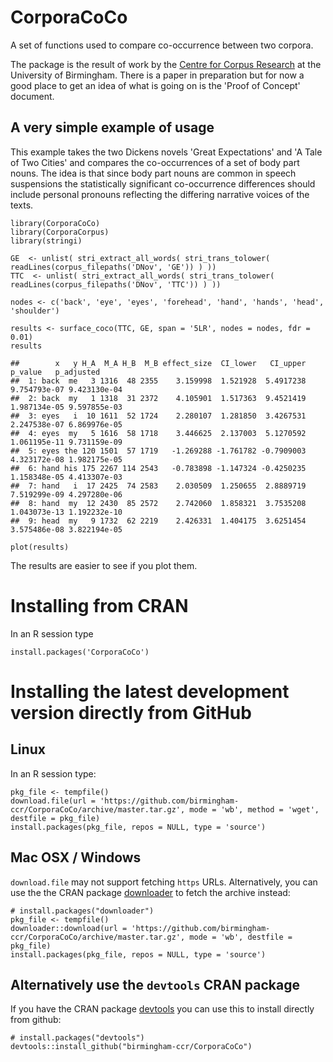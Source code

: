 CorporaCoCo
===========

A set of functions used to compare co-occurrence between two corpora.

The package is the result of work by the [Centre for Corpus Research](http://www.birmingham.ac.uk/research/activity/corpus/) at the University of Birmingham.  There is a paper in preparation but for now a good place to get an idea of what is going on is the 'Proof of Concept' document.

A very simple example of usage
------------------------------

This example takes the two Dickens novels 'Great Expectations' and 'A Tale of Two Cities' and compares the co-occurrences of a set of body part nouns. The idea is that since body part nouns are common in speech suspensions the statistically significant co-occurrence differences should include personal pronouns reflecting the differing narrative voices of the texts.

    library(CorporaCoCo)
    library(CorporaCorpus)
    library(stringi)

    GE  <- unlist( stri_extract_all_words( stri_trans_tolower( readLines(corpus_filepaths('DNov', 'GE')) ) ))
    TTC  <- unlist( stri_extract_all_words( stri_trans_tolower( readLines(corpus_filepaths('DNov', 'TTC')) ) ))

    nodes <- c('back', 'eye', 'eyes', 'forehead', 'hand', 'hands', 'head', 'shoulder')

    results <- surface_coco(TTC, GE, span = '5LR', nodes = nodes, fdr = 0.01)
    results

    ##        x   y H_A  M_A H_B  M_B effect_size  CI_lower   CI_upper      p_value   p_adjusted
    ##  1: back  me   3 1316  48 2355    3.159998  1.521928  5.4917238 9.754793e-07 9.423130e-04
    ##  2: back  my   1 1318  31 2372    4.105901  1.517363  9.4521419 1.987134e-05 9.597855e-03
    ##  3: eyes   i  10 1611  52 1724    2.280107  1.281850  3.4267531 2.247538e-07 6.869976e-05
    ##  4: eyes  my   5 1616  58 1718    3.446625  2.137003  5.1270592 1.061195e-11 9.731159e-09
    ##  5: eyes the 120 1501  57 1719   -1.269288 -1.761782 -0.7909003 4.323172e-08 1.982175e-05
    ##  6: hand his 175 2267 114 2543   -0.783898 -1.147324 -0.4250235 1.158348e-05 4.413307e-03
    ##  7: hand   i  17 2425  74 2583    2.030509  1.250655  2.8889719 7.519299e-09 4.297280e-06
    ##  8: hand  my  12 2430  85 2572    2.742060  1.858321  3.7535208 1.043073e-13 1.192232e-10
    ##  9: head  my   9 1732  62 2219    2.426331  1.404175  3.6251454 3.575486e-08 3.822194e-05

    plot(results)

The results are easier to see if you plot them.

Installing from CRAN
====================

In an R session type

    install.packages('CorporaCoCo')

Installing the latest development version directly from GitHub
==============================================================

Linux
-----

In an R session type:

    pkg_file <- tempfile()
    download.file(url = 'https://github.com/birmingham-ccr/CorporaCoCo/archive/master.tar.gz', mode = 'wb', method = 'wget', destfile = pkg_file)
    install.packages(pkg_file, repos = NULL, type = 'source')

Mac OSX / Windows
-----------------

``download.file`` may not support fetching ``https`` URLs. Alternatively, you
can use the the CRAN package [downloader](https://CRAN.R-project.org/package=downloader)
to fetch the archive instead:

    # install.packages("downloader")
    pkg_file <- tempfile()
    downloader::download(url = 'https://github.com/birmingham-ccr/CorporaCoCo/archive/master.tar.gz', mode = 'wb', destfile = pkg_file)
    install.packages(pkg_file, repos = NULL, type = 'source')

Alternatively use the `devtools` CRAN package
---------------------------------------------

If you have the CRAN package [devtools](https://CRAN.R-project.org/package=devtools)
you can use this to install directly from github:

    # install.packages("devtools")
    devtools::install_github("birmingham-ccr/CorporaCoCo")

